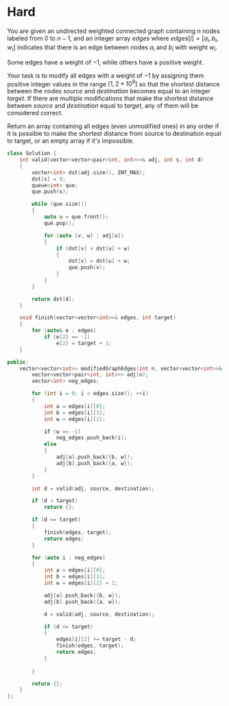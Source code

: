 # Hard

You are given an undirected weighted connected graph containing $n$ nodes labeled from $0$ to $n - 1$, and an integer array $edges$ where $edges[i] = [a_i, b_i, w_i]$ indicates that there is an edge between nodes $a_i$ and $b_i$ with weight $w_i$.

Some edges have a weight of $-1$, while others have a positive weight.

Your task is to modify all edges with a weight of $-1$ by assigning them positive integer values in the range $[1, 2 * 10^9]$ so that the shortest distance between the nodes $source$ and $destination$ becomes equal to an integer $target$. If there are multiple modifications that make the shortest distance between $source$ and $destination$ equal to $target$, any of them will be considered correct.

Return an array containing all edges (even unmodified ones) in any order if it is possible to make the shortest distance from source to destination equal to target, or an empty array if it's impossible.

```cpp
class Solution {
    int valid(vector<vector<pair<int, int>>>& adj, int s, int d)
    {
        vector<int> dst(adj.size(), INT_MAX);
        dst[s] = 0;
        queue<int> que;
        que.push(s);

        while (que.size())
        {
            auto u = que.front();
            que.pop();

            for (auto [v, w] : adj[u])
            {
                if (dst[v] > dst[u] + w)
                {
                    dst[v] = dst[u] + w;
                    que.push(v);
                }
            }
        }

        return dst[d];
    }

    void finish(vector<vector<int>>& edges, int target)
    {
        for (auto& e : edges)
            if (e[2] == -1)
                e[2] = target + 1;
    }

public:
    vector<vector<int>> modifiedGraphEdges(int n, vector<vector<int>>& edges, int source, int destination, int target) {
        vector<vector<pair<int, int>>> adj(n);
        vector<int> neg_edges;

        for (int i = 0; i < edges.size(); ++i)
        {
            int a = edges[i][0];
            int b = edges[i][1];
            int w = edges[i][2];

            if (w == -1)
                neg_edges.push_back(i);
            else
            {
                adj[a].push_back({b, w});
                adj[b].push_back({a, w});
            }
        }

        int d = valid(adj, source, destination);

        if (d < target)
            return {};

        if (d == target)
        {
            finish(edges, target);
            return edges;
        }

        for (auto i : neg_edges)
        {
            int a = edges[i][0];
            int b = edges[i][1];
            int w = edges[i][2] = 1;

            adj[a].push_back({b, w});
            adj[b].push_back({a, w});

            d = valid(adj, source, destination);

            if (d <= target)
            {
                edges[i][2] += target - d;
                finish(edges, target);
                return edges;
            }
            
        }

        return {};
    }
};
```
